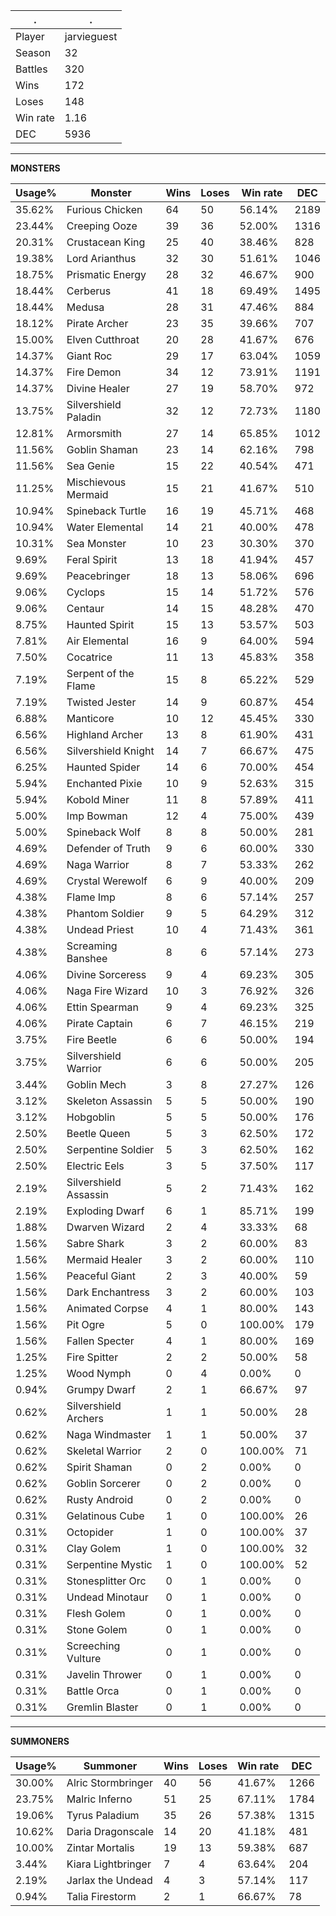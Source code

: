 .|.
|-|-
Player|jarvieguest
Season|32
Battles|320
Wins|172
Loses|148
Win rate|1.16
DEC|5936

---
**MONSTERS**

Usage%|Monster|Wins|Loses|Win rate|DEC|
-|-|-|-|-|-|
35.62%|Furious Chicken|64|50|56.14%|2189|
23.44%|Creeping Ooze|39|36|52.00%|1316|
20.31%|Crustacean King|25|40|38.46%|828|
19.38%|Lord Arianthus|32|30|51.61%|1046|
18.75%|Prismatic Energy|28|32|46.67%|900|
18.44%|Cerberus|41|18|69.49%|1495|
18.44%|Medusa|28|31|47.46%|884|
18.12%|Pirate Archer|23|35|39.66%|707|
15.00%|Elven Cutthroat|20|28|41.67%|676|
14.37%|Giant Roc|29|17|63.04%|1059|
14.37%|Fire Demon|34|12|73.91%|1191|
14.37%|Divine Healer|27|19|58.70%|972|
13.75%|Silvershield Paladin|32|12|72.73%|1180|
12.81%|Armorsmith|27|14|65.85%|1012|
11.56%|Goblin Shaman|23|14|62.16%|798|
11.56%|Sea Genie|15|22|40.54%|471|
11.25%|Mischievous Mermaid|15|21|41.67%|510|
10.94%|Spineback Turtle|16|19|45.71%|468|
10.94%|Water Elemental|14|21|40.00%|478|
10.31%|Sea Monster|10|23|30.30%|370|
9.69%|Feral Spirit|13|18|41.94%|457|
9.69%|Peacebringer|18|13|58.06%|696|
9.06%|Cyclops|15|14|51.72%|576|
9.06%|Centaur|14|15|48.28%|470|
8.75%|Haunted Spirit|15|13|53.57%|503|
7.81%|Air Elemental|16|9|64.00%|594|
7.50%|Cocatrice|11|13|45.83%|358|
7.19%|Serpent of the Flame|15|8|65.22%|529|
7.19%|Twisted Jester|14|9|60.87%|454|
6.88%|Manticore|10|12|45.45%|330|
6.56%|Highland Archer|13|8|61.90%|431|
6.56%|Silvershield Knight|14|7|66.67%|475|
6.25%|Haunted Spider|14|6|70.00%|454|
5.94%|Enchanted Pixie|10|9|52.63%|315|
5.94%|Kobold Miner|11|8|57.89%|411|
5.00%|Imp Bowman|12|4|75.00%|439|
5.00%|Spineback Wolf|8|8|50.00%|281|
4.69%|Defender of Truth|9|6|60.00%|330|
4.69%|Naga Warrior|8|7|53.33%|262|
4.69%|Crystal Werewolf|6|9|40.00%|209|
4.38%|Flame Imp|8|6|57.14%|257|
4.38%|Phantom Soldier|9|5|64.29%|312|
4.38%|Undead Priest|10|4|71.43%|361|
4.38%|Screaming Banshee|8|6|57.14%|273|
4.06%|Divine Sorceress|9|4|69.23%|305|
4.06%|Naga Fire Wizard|10|3|76.92%|326|
4.06%|Ettin Spearman|9|4|69.23%|325|
4.06%|Pirate Captain|6|7|46.15%|219|
3.75%|Fire Beetle|6|6|50.00%|194|
3.75%|Silvershield Warrior|6|6|50.00%|205|
3.44%|Goblin Mech|3|8|27.27%|126|
3.12%|Skeleton Assassin|5|5|50.00%|190|
3.12%|Hobgoblin|5|5|50.00%|176|
2.50%|Beetle Queen|5|3|62.50%|172|
2.50%|Serpentine Soldier|5|3|62.50%|162|
2.50%|Electric Eels|3|5|37.50%|117|
2.19%|Silvershield Assassin|5|2|71.43%|162|
2.19%|Exploding Dwarf|6|1|85.71%|199|
1.88%|Dwarven Wizard|2|4|33.33%|68|
1.56%|Sabre Shark|3|2|60.00%|83|
1.56%|Mermaid Healer|3|2|60.00%|110|
1.56%|Peaceful Giant|2|3|40.00%|59|
1.56%|Dark Enchantress|3|2|60.00%|103|
1.56%|Animated Corpse|4|1|80.00%|143|
1.56%|Pit Ogre|5|0|100.00%|179|
1.56%|Fallen Specter|4|1|80.00%|169|
1.25%|Fire Spitter|2|2|50.00%|58|
1.25%|Wood Nymph|0|4|0.00%|0|
0.94%|Grumpy Dwarf|2|1|66.67%|97|
0.62%|Silvershield Archers|1|1|50.00%|28|
0.62%|Naga Windmaster|1|1|50.00%|37|
0.62%|Skeletal Warrior|2|0|100.00%|71|
0.62%|Spirit Shaman|0|2|0.00%|0|
0.62%|Goblin Sorcerer|0|2|0.00%|0|
0.62%|Rusty Android|0|2|0.00%|0|
0.31%|Gelatinous Cube|1|0|100.00%|26|
0.31%|Octopider|1|0|100.00%|37|
0.31%|Clay Golem|1|0|100.00%|32|
0.31%|Serpentine Mystic|1|0|100.00%|52|
0.31%|Stonesplitter Orc|0|1|0.00%|0|
0.31%|Undead Minotaur|0|1|0.00%|0|
0.31%|Flesh Golem|0|1|0.00%|0|
0.31%|Stone Golem|0|1|0.00%|0|
0.31%|Screeching Vulture|0|1|0.00%|0|
0.31%|Javelin Thrower|0|1|0.00%|0|
0.31%|Battle Orca|0|1|0.00%|0|
0.31%|Gremlin Blaster|0|1|0.00%|0|

---
**SUMMONERS**

Usage%|Summoner|Wins|Loses|Win rate|DEC|
-|-|-|-|-|-|
30.00%|Alric Stormbringer|40|56|41.67%|1266|
23.75%|Malric Inferno|51|25|67.11%|1784|
19.06%|Tyrus Paladium|35|26|57.38%|1315|
10.62%|Daria Dragonscale|14|20|41.18%|481|
10.00%|Zintar Mortalis|19|13|59.38%|687|
3.44%|Kiara Lightbringer|7|4|63.64%|204|
2.19%|Jarlax the Undead|4|3|57.14%|117|
0.94%|Talia Firestorm|2|1|66.67%|78|

